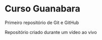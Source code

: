 # Curso Guanabara
 Primeiro repositório de Git e GitHub

Repositório criado durante um vídeo ao vivo